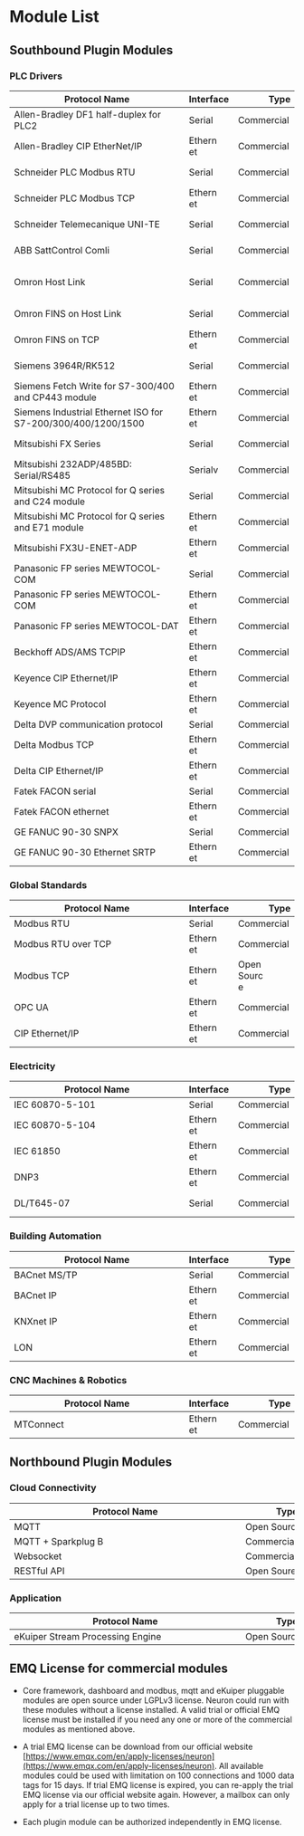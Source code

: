 # Module List

## Southbound Plugin Modules

### PLC Drivers

| Protocol Name                                                | Interface | Type       | Available  | Remark                           |
| ------------------------------------------------------------ | --------- | ---------- | ---------- | -------------------------------- |
| <div style="width:220pt">Allen-Bradley DF1 half-duplex for PLC2</div>     | <div style="width:40pt">Serial</div>    | <div style="width:110pt">Commercial</div> | <div style="width:50pt">V1.x only</div>  | <div style="width:110pt">For PLC2 and PLC5</div>                |
| <div style="width:220pt">Allen-Bradley CIP EtherNet/IP</div>                                | <div style="width:40pt">Ethernet</div>  | <div style="width:110pt">Commercial</div> | <div style="width:50pt">No</div>         | <div style="width:110pt">CIP – Common Industrial Protocol</div> |
| <div style="width:220pt">Schneider PLC Modbus RTU</div>                                     | <div style="width:40pt">Serial</div>    | <div style="width:110pt">Commercial</div> | <div style="width:50pt">V1.x only</div>  | |
| <div style="width:220pt">Schneider PLC Modbus TCP</div>                                     | <div style="width:40pt">Ethernet</div>  | <div style="width:110pt">Commercial</div> | <div style="width:50pt">V1.x only</div>  | |
| <div style="width:220pt">Schneider Telemecanique UNI-TE</div>                               | <div style="width:40pt">Serial</div>    | <div style="width:110pt">Commercial</div> | <div style="width:50pt">V1.x only</div>  | |
| <div style="width:220pt">ABB SattControl Comli</div>                                        | <div style="width:40pt">Serial</div>    | <div style="width:110pt">Commercial</div> | <div style="width:50pt">V1.x only</div>  | |
| <div style="width:220pt">Omron Host Link</div>                                              | <div style="width:40pt">Serial</div>    | <div style="width:110pt">Commercial</div> | <div style="width:50pt">V1.x only</div>  | <div style="width:110pt">For Single and Multiple connection</div> |
| <div style="width:220pt">Omron FINS on Host Link</div>                                      | <div style="width:40pt">Serial</div>    | <div style="width:110pt">Commercial</div> | <div style="width:50pt">V1.x only</div>  | |
| <div style="width:220pt">Omron FINS on TCP</div>                                            | <div style="width:40pt">Ethernet</div>  | <div style="width:110pt">Commercial</div> | <div style="width:50pt">Yes</div>        | |
| <div style="width:220pt">Siemens 3964R/RK512</div>                                          | <div style="width:40pt">Serial</div>    | <div style="width:110pt">Commercial</div> | <div style="width:50pt">V1.x only</div>  | <div style="width:110pt">For S5 and S7</div> |
| <div style="width:220pt">Siemens Fetch Write for S7-300/400 and CP443 module</div>          | <div style="width:40pt">Ethernet</div>  | <div style="width:110pt">Commercial</div> | <div style="width:50pt">V1.x only</div>  | |
| <div style="width:220pt">Siemens Industrial Ethernet ISO for S7-200/300/400/1200/1500</div> | <div style="width:40pt">Ethernet</div>  | <div style="width:110pt">Commercial</div> | <div style="width:50pt">Yes</div>        | |
| <div style="width:220pt">Mitsubishi FX Series</div>                                         | <div style="width:40pt">Serial</div>    | <div style="width:110pt">Commercial</div> | <div style="width:50pt">V1.x only</div>  | |
| <div style="width:220pt">Mitsubishi 232ADP/485BD: Serial/RS485</div>                        | <div style="width:40pt">Serialv</div>   | <div style="width:110pt">Commercial</div> | <div style="width:50pt">No</div>         | |
| <div style="width:220pt">Mitsubishi MC Protocol for Q series and C24 module</div>           | <div style="width:40pt">Serial</div>    | <div style="width:110pt">Commercial</div> | <div style="width:50pt">V1.x only</div>  | |
| <div style="width:220pt">Mitsubishi MC Protocol for Q series and E71 module</div>           | <div style="width:40pt">Ethernet</div>  | <div style="width:110pt">Commercial</div> | <div style="width:50pt">Yes</div>        | |
| <div style="width:220pt">Mitsubishi FX3U-ENET-ADP</div>                                     | <div style="width:40pt">Ethernet</div>  | <div style="width:110pt">Commercial</div> | <div style="width:50pt">No</div>         | <div style="width:110pt">For FX only</div> |
| <div style="width:220pt">Panasonic FP series MEWTOCOL-COM</div>                             | <div style="width:40pt">Serial</div>    | <div style="width:110pt">Commercial</div> | <div style="width:50pt">No</div>         | |
| <div style="width:220pt">Panasonic FP series MEWTOCOL-COM</div>                             | <div style="width:40pt">Ethernet</div>  | <div style="width:110pt">Commercial</div> | <div style="width:50pt">No</div>         | |
| <div style="width:220pt">Panasonic FP series MEWTOCOL-DAT</div>                             | <div style="width:40pt">Ethernet</div>  | <div style="width:110pt">Commercial</div> | <div style="width:50pt">No</div>         | |
| <div style="width:220pt">Beckhoff ADS/AMS TCPIP</div>                                       | <div style="width:40pt">Ethernet</div>  | <div style="width:110pt">Commercial</div> | <div style="width:50pt">No</div>         | |
| <div style="width:220pt">Keyence CIP Ethernet/IP</div>                                      | <div style="width:40pt">Ethernet</div>  | <div style="width:110pt">Commercial</div> | <div style="width:50pt">No</div>         | <div style="width:110pt">CIP – Common Industrial Protocol</div> |
| <div style="width:220pt">Keyence MC Protocol</div>                                          | <div style="width:40pt">Ethernet</div>  | <div style="width:110pt">Commercial</div> | <div style="width:50pt">No</div>         | <div style="width:110pt">Mitsubishi MC Protocol</div> |
| <div style="width:220pt">Delta DVP communication protocol</div>                             | <div style="width:40pt">Serial</div>    | <div style="width:110pt">Commercial</div> | <div style="width:50pt">No</div>         | |
| <div style="width:220pt">Delta Modbus TCP</div>                                             | <div style="width:40pt">Ethernet</div>  | <div style="width:110pt">Commercial</div> | <div style="width:50pt">No</div>         | |
| <div style="width:220pt">Delta CIP Ethernet/IP</div>                                        | <div style="width:40pt">Ethernet</div>  | <div style="width:110pt">Commercial</div> | <div style="width:50pt">No</div>         | |
| <div style="width:220pt">Fatek FACON serial</div>                                           | <div style="width:40pt">Serial</div>    | <div style="width:110pt">Commercial</div> | <div style="width:50pt">No</div>         | |
| <div style="width:220pt">Fatek FACON ethernet</div>                                         | <div style="width:40pt">Ethernet</div>  | <div style="width:110pt">Commercial</div> | <div style="width:50pt">No</div>         | |
| <div style="width:220pt">GE FANUC 90-30 SNPX</div>                                          | <div style="width:40pt">Serial</div>    | <div style="width:110pt">Commercial</div> | <div style="width:50pt">No</div>         | |
| <div style="width:220pt">GE FANUC 90-30 Ethernet SRTP</div>                                 | <div style="width:40pt">Ethernet</div>  | <div style="width:110pt">Commercial</div> | <div style="width:50pt">No</div>         | |

### Global Standards

| Protocol Name           | Interface  | Type        | Available | Remark |
| ----------------------- | ---------- | ----------- | --------- | -------------------------------- |
| <div style="width:220pt">Modbus RTU</div>              | <div style="width:40pt">Serial</div>     | <div style="width:110pt">Commercial</div>  | <div style="width:50pt">Yes</div>        |  |
| <div style="width:220pt">Modbus RTU over TCP</div>     | <div style="width:40pt">Ethernet</div>   | <div style="width:110pt">Commercial</div>  | <div style="width:50pt">Yes</div>       |  |
| <div style="width:220pt">Modbus TCP</div>              | <div style="width:40pt">Ethernet</div>   | <div style="width:40pt">Open Source</div> | <div style="width:50pt">Yes</div>       |  |
| <div style="width:220pt">OPC UA</div>                  | <div style="width:40pt">Ethernet</div>   | <div style="width:110pt">Commercial</div>  | <div style="width:50pt">Yes</div>       |  |
| <div style="width:220pt">CIP Ethernet/IP</div>         | <div style="width:40pt">Ethernet</div>   | <div style="width:110pt">Commercial</div>  | <div style="width:50pt">No</div>        | <div style="width:110pt">CIP – Common Industrial Protocol</div>  |

### Electricity

| Protocol Name       | Interface | Type       | Available | Remark     |
| ------------------- | --------- | ---------- | --------- | ---------- |
| <div style="width:220pt">IEC 60870-5-101</div>      | <div style="width:40pt">Serial</div>     | <div style="width:110pt">Commercial</div>  | <div style="width:50pt">No</div>         | |
| <div style="width:220pt">IEC 60870-5-104</div>     | <div style="width:40pt">Ethernet</div>  | <div style="width:110pt">Commercial</div> | <div style="width:50pt">Yes</div>       | |
| <div style="width:220pt">IEC 61850</div>           | <div style="width:40pt">Ethernet</div>  | <div style="width:110pt">Commercial</div> | <div style="width:50pt">No</div>        | |
| <div style="width:220pt">DNP3</div>                | <div style="width:40pt">Ethernet</div>  | <div style="width:110pt">Commercial</div> | <div style="width:50pt">No</div>        | |
| <div style="width:220pt">DL/T645-07</div>          | <div style="width:40pt">Serial</div>    | <div style="width:110pt">Commercial</div> | <div style="width:50pt">Yes</div>       | <div style="width:110pt">Chinese standards for power meters</div>  |

### Building Automation

| Protocol Name  | Interface  | Type       | Available | Remark |
| -------------- | ---------- | ---------- | --------- | --------- |
| <div style="width:220pt">BACnet MS/TP</div>    | <div style="width:40pt">Serial</div>      | <div style="width:110pt">Commercial</div>  | <div style="width:50pt">No</div>  | <div style="width:110pt"> </div> |
| <div style="width:220pt">BACnet IP</div>      | <div style="width:40pt">Ethernet</div>   | <div style="width:110pt">Commercial</div> | <div style="width:50pt">Yes</div> |  |
| <div style="width:220pt">KNXnet IP</div>      | <div style="width:40pt">Ethernet</div>   | <div style="width:110pt">Commercial</div> | <div style="width:50pt">Yes</div> |  |
| <div style="width:220pt">LON</div>            | <div style="width:40pt">Ethernet</div>   | <div style="width:110pt">Commercial</div> | <div style="width:50pt">No</div> |  |

### CNC Machines & Robotics

| Protocol Name  | Interface  | Type       | Available | Remark |
| ------------- | ------- | ----- | --------- | ------- |
| <div style="width:220pt">MTConnect</div>      | <div style="width:40pt">Ethernet</div>    | <div style="width:110pt">Commercial</div>    | <div style="width:50pt">No</div>         | <div style="width:110pt"> </div> |

## Northbound Plugin Modules

### Cloud Connectivity

| Protocol Name         | Type        | Available | Remark |
| --------------------- | ----------- | --------- | ------- |
| <div style="width:295pt">MQTT</div>                   | <div style="width:110pt">Open Source</div>  | <div style="width:50pt">Yes</div>        | <div style="width:110pt"> </div> |
| <div style="width:295pt">MQTT + Sparkplug B</div>    | <div style="width:110pt">Commercial</div>  | <div style="width:50pt">Yes</div>       |  |
| <div style="width:295pt">Websocket</div>             | <div style="width:110pt">Commercial</div>  | <div style="width:50pt">No</div>        |  |
| <div style="width:295pt">RESTful API</div>           | <div style="width:110pt">Open Soure</div>  | <div style="width:50pt">Yes</div>       |  |

### Application

| Protocol Name         | Type        | Available | Remark |
| --------------------- | ----------- | --------- | ------- |
| <div style="width:295pt">eKuiper Stream Processing Engine</div>    | <div style="width:110pt">Open Source</div>  | <div style="width:50pt">Yes</div>        | <div style="width:110pt"> </div> |

## EMQ License for commercial modules

* Core framework, dashboard and modbus, mqtt and eKuiper pluggable modules are open source under LGPLv3 license. Neuron could run with these modules without a license installed. A valid trial or official EMQ license must be installed if you need any one or more of the commercial modules as mentioned above.

* A trial EMQ license can be download from our official website [https://www.emqx.com/en/apply-licenses/neuron](https://www.emqx.com/en/apply-licenses/neuron). All available modules could be used with limitation on 100 connections and 1000 data tags for 15 days. If trial EMQ license is expired, you can re-apply the trial EMQ license via our official website again. However, a mailbox can only apply for a trial license up to two times.

* Each plugin module can be authorized independently in EMQ license.
